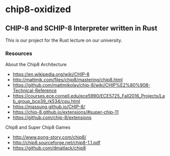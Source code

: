 # chip8-oxidized
## CHIP-8 and SCHIP-8 Interpreter written in Rust 

This is our project for the Rust lecture on our university.

### Resources
About the Chip8 Architecture
- https://en.wikipedia.org/wiki/CHIP-8
- http://mattmik.com/files/chip8/mastering/chip8.html
- https://github.com/mattmikolay/chip-8/wiki/CHIP%E2%80%908-Technical-Reference
- https://courses.ece.cornell.edu/ece5990/ECE5725_Fall2016_Projects/Lab_group_bcp39_rk534/cpu.html
- https://massung.github.io/CHIP-8/
- https://chip-8.github.io/extensions/#super-chip-11
- https://github.com/chip-8/extensions

Chip8 and Super Chip8 Games
- http://www.pong-story.com/chip8/
- http://chip8.sourceforge.net/chip8-1.1.pdf
- https://github.com/dmatlack/chip8
